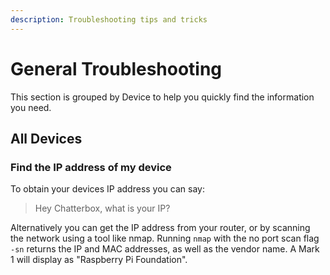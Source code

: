 ```yaml
---
description: Troubleshooting tips and tricks
---
```


# General Troubleshooting

This section is grouped by Device to help you quickly find the information you need.

## All Devices

### Find the IP address of my device

To obtain your devices IP address you can say:

> Hey Chatterbox, what is your IP?

Alternatively you can get the IP address from your router, or by scanning the network using a tool like nmap. Running `nmap` with the no port scan flag `-sn` returns the IP and MAC addresses, as well as the vendor name. A Mark 1 will display as "Raspberry Pi Foundation".

